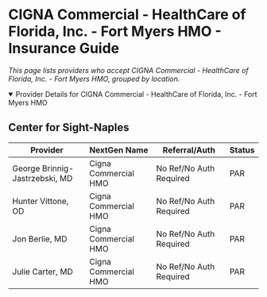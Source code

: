 # CIGNA Commercial - HealthCare of Florida, Inc. - Fort Myers HMO - Insurance Guide

*This page lists providers who accept CIGNA Commercial - HealthCare of Florida, Inc. - Fort Myers HMO, grouped by location.*

<details open><summary>Provider Details for CIGNA Commercial - HealthCare of Florida, Inc. - Fort Myers HMO</summary>

## Center for Sight-Naples

| Provider | NextGen Name | Referral/Auth | Status |
|----------|-------------|--------------|--------|
| George Brinnig-Jastrzebski, MD | Cigna Commercial HMO | No Ref/No Auth Required | PAR |
| Hunter Vittone, OD | Cigna Commercial HMO | No Ref/No Auth Required | PAR |
| Jon Berlie, MD | Cigna Commercial HMO | No Ref/No Auth Required | PAR |
| Julie Carter, MD | Cigna Commercial HMO | No Ref/No Auth Required | PAR |

</details>


